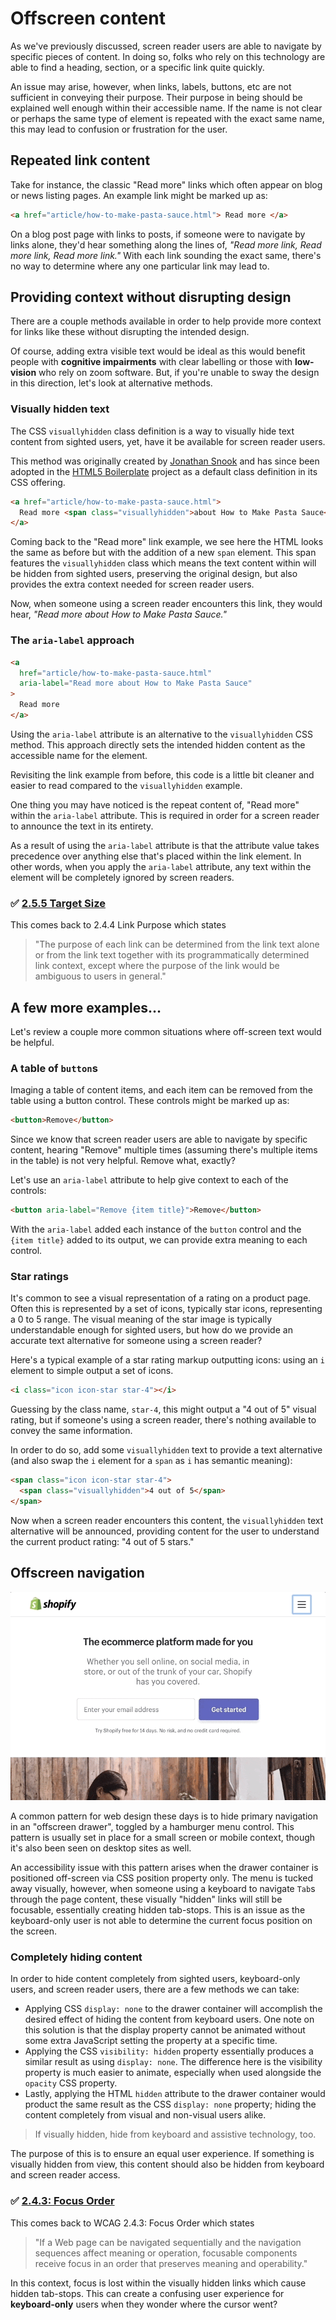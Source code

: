 # Offscreen content

As we've previously discussed, screen reader users are able to navigate by specific pieces of content. In doing so, folks who rely on this technology are able to find a heading, section, or a specific link quite quickly.

An issue may arise, however, when links, labels, buttons, etc are not sufficient in conveying their purpose. Their purpose in being should be explained well enough within their accessible name. If the name is not clear or perhaps the same type of element is repeated with the exact same name, this may lead to confusion or frustration for the user.

## Repeated link content

Take for instance, the classic "Read more" links which often appear on blog or news listing pages. An example link might be marked up as:

```html
<a href="article/how-to-make-pasta-sauce.html"> Read more </a>
```

On a blog post page with links to posts, if someone were to navigate by links alone, they'd hear something along the lines of, _"Read more link, Read more link, Read more link."_ With each link sounding the exact same, there's no way to determine where any one particular link may lead to.

## Providing context without disrupting design

There are a couple methods available in order to help provide more context for links like these without disrupting the intended design.

Of course, adding extra visible text would be ideal as this would benefit people with **cognitive impairments** with clear labelling or those with **low-vision** who rely on zoom software. But, if you're unable to sway the design in this direction, let's look at alternative methods.

### Visually hidden text

The CSS `visuallyhidden` class definition is a way to visually hide text content from sighted users, yet, have it be available for screen reader users.

This method was originally created by [Jonathan Snook](https://snook.ca/archives/html_and_css/hiding-content-for-accessibility) and has since been adopted in the [HTML5 Boilerplate](https://html5boilerplate.com/) project as a default class definition in its CSS offering.

```html
<a href="article/how-to-make-pasta-sauce.html">
  Read more <span class="visuallyhidden">about How to Make Pasta Sauce</span>
</a>
```

Coming back to the "Read more" link example, we see here the HTML looks the same as before but with the addition of a new `span` element. This span features the `visuallyhidden` class which means the text content within will be hidden from sighted users, preserving the original design, but also provides the extra context needed for screen reader users.

Now, when someone using a screen reader encounters this link, they would hear, _"Read more about How to Make Pasta Sauce."_

### The `aria-label` approach

```html
<a
  href="article/how-to-make-pasta-sauce.html"
  aria-label="Read more about How to Make Pasta Sauce"
>
  Read more
</a>
```

Using the `aria-label` attribute is an alternative to the `visuallyhidden` CSS method. This approach directly sets the intended hidden content as the accessible name for the element.

Revisiting the link example from before, this code is a little bit cleaner and easier to read compared to the `visuallyhidden` example.

One thing you may have noticed is the repeat content of, "Read more" within the `aria-label` attribute. This is required in order for a screen reader to announce the text in its entirety.

As a result of using the `aria-label` attribute is that the attribute value takes precedence over anything else that's placed within the link element. In other words, when you apply the `aria-label` attribute, any text within the element will be completely ignored by screen readers.

### ✅ [2.5.5 Target Size](https://www.w3.org/WAI/WCAG21/Understanding/link-purpose-in-context.html)

This comes back to 2.4.4 Link Purpose which states

> "The purpose of each link can be determined from the link text alone or from the link text together with its programmatically determined link context, except where the purpose of the link would be ambiguous to users in general."

## A few more examples…

Let's review a couple more common situations where off-screen text would be helpful.

### A table of `button`s

Imaging a table of content items, and each item can be removed from the table using a button control. These controls might be marked up as:

```html
<button>Remove</button>
```

Since we know that screen reader users are able to navigate by specific content, hearing "Remove" multiple times (assuming there's multiple items in the table) is not very helpful. Remove what, exactly?

Let's use an `aria-label` attribute to help give context to each of the controls:

```html
<button aria-label="Remove {item title}">Remove</button>
```

With the `aria-label` added each instance of the `button` control and the `{item title}` added to its output, we can provide extra meaning to each control.

### Star ratings

It's common to see a visual representation of a rating on a product page. Often this is represented by a set of icons, typically star icons, representing a 0 to 5 range. The visual meaning of the star image is typically understandable enough for sighted users, but how do we provide an accurate text alternative for someone using a screen reader?

Here's a typical example of a star rating markup outputting icons: using an `i` element to simple output a set of icons.

```html
<i class="icon icon-star star-4"></i>
```

Guessing by the class name, `star-4`, this might output a "4 out of 5" visual rating, but if someone's using a screen reader, there's nothing available to convey the same information.

In order to do so, add some `visuallyhidden` text to provide a text alternative (and also swap the `i` element for a `span` as `i` has semantic meaning):

```html
<span class="icon icon-star star-4">
  <span class="visuallyhidden">4 out of 5</span>
</span>
```

Now when a screen reader encounters this content, the `visuallyhidden` text alternative will be announced, providing content for the user to understand the current product rating: "4 out of 5 stars."

## Offscreen navigation

![An animated GIF showcasing offscreen menu being activated and sliding into view.](../slide-deck/images/offscreen-navigation.gif)

A common pattern for web design these days is to hide primary navigation in an "offscreen drawer", toggled by a hamburger menu control. This pattern is usually set in place for a small screen or mobile context, though it's also been seen on desktop sites as well.

An accessibility issue with this pattern arises when the drawer container is positioned off-screen via CSS position property only. The menu is tucked away visually, however, when someone using a keyboard to navigate `Tab`s through the page content, these visually "hidden" links will still be focusable, essentially creating hidden tab-stops. This is an issue as the keyboard-only user is not able to determine the current focus position on the screen.

### Completely hiding content

In order to hide content completely from sighted users, keyboard-only users, and screen reader users, there are a few methods we can take:

- Applying CSS `display: none` to the drawer container will accomplish the desired effect of hiding the content from keyboard users. One note on this solution is that the display property cannot be animated without some extra JavaScript setting the property at a specific time.
- Applying the CSS `visibility: hidden` property essentially produces a similar result as using `display: none`. The difference here is the visibility property is much easier to animate, especially when used alongside the `opacity` CSS property.
- Lastly, applying the HTML `hidden` attribute to the drawer container would product the same result as the CSS `display: none` property; hiding the content completely from visual and non-visual users alike.

> If visually hidden, hide from keyboard and assistive technology, too.

The purpose of this is to ensure an equal user experience. If something is visually hidden from view, this content should also be hidden from keyboard and screen reader access.

### ✅ [2.4.3: Focus Order](https://www.w3.org/WAI/WCAG21/Understanding/focus-order.html)

This comes back to WCAG 2.4.3: Focus Order which states

> "If a Web page can be navigated sequentially and the navigation sequences affect meaning or operation, focusable components receive focus in an order that preserves meaning and operability."

In this context, focus is lost within the visually hidden links which cause hidden tab-stops. This can create a confusing user experience for **keyboard-only** users when they wonder where the cursor went?
